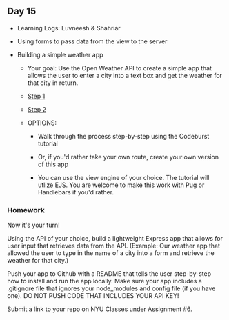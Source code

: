 ## Day 15

* Learning Logs: Luvneesh & Shahriar

* Using forms to pass data from the view to the server

* Building a simple weather app

    * Your goal: Use the Open Weather API to create a simple app that allows the user to enter a city into a text box and get the weather for that city in return.
    
    * [Step 1](https://codeburst.io/build-a-simple-weather-app-with-node-js-in-just-16-lines-of-code-32261690901d)
    
    * [Step 2](https://codeburst.io/build-a-weather-website-in-30-minutes-with-node-js-express-openweather-a317f904897b)
    
    * OPTIONS: 
    
        * Walk through the process step-by-step using the Codeburst tutorial
        
        * Or, if you'd rather take your own route, create your own version of this app
        
        * You can use the view engine of your choice. The tutorial will utlize EJS. You are welcome to make this work with Pug or Handlebars if you'd rather.
        
### Homework

Now it's your turn! 

Using the API of your choice, build a lightweight Express app that allows for user input that retrieves data from the API. (Example: Our weather app that allowed the user to type in the name of a city into a form and retrieve the weather for that city.)

Push your app to Github with a README that tells the user step-by-step how to install and run the app locally. Make sure your app includes a .gitignore file that ignores your node_modules and config file (if you have one). DO NOT PUSH CODE THAT INCLUDES YOUR API KEY!

Submit a link to your repo on NYU Classes under Assignment #6. 
    
    